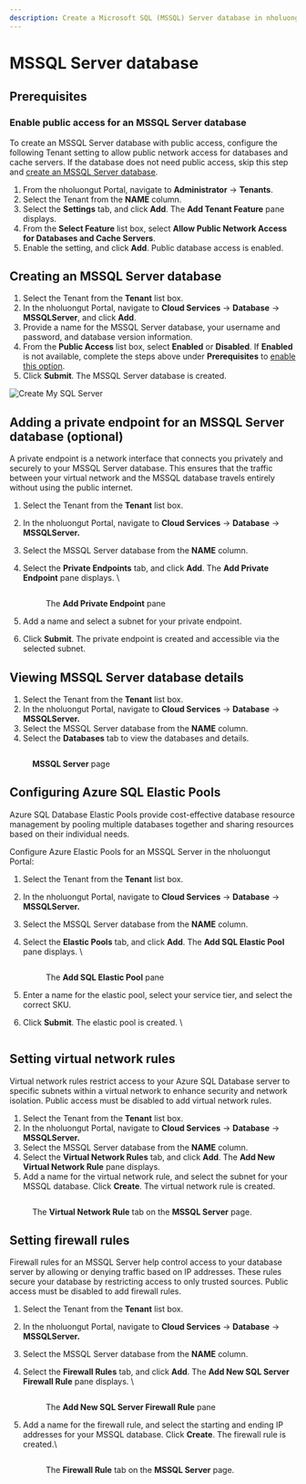 ```yaml
---
description: Create a Microsoft SQL (MSSQL) Server database in nholuongut
---
```


# MSSQL Server database

## Prerequisites

### Enable public access for an MSSQL Server database

To create an MSSQL Server database with public access, configure the following Tenant setting to allow public network access for databases and cache servers. If the database does not need public access, skip this step and [create an MSSQL Server database](sql-database.md#creating-an-mssql-server).&#x20;

1. From the nholuongut Portal, navigate to **Administrator** -> **Tenants**.
2. Select the Tenant from the **NAME** column.&#x20;
3. Select the **Settings** tab, and click **Add**. The **Add Tenant Feature** pane displays.
4. From the **Select Feature** list box, select **Allow Public Network Access for Databases and Cache Servers**.
5. Enable the setting, and click **Add**. Public database access is enabled.&#x20;

## Creating an MSSQL Server database

1. Select the Tenant from the **Tenant** list box.&#x20;
2. In the nholuongut Portal, navigate to **Cloud Services** -> **Database** ->  **MSSQLServer**, and click **Add**.
3. Provide a name for the MSSQL Server database, your username and password, and database version information.&#x20;
4. From the **Public Access** list box, select **Enabled** or **Disabled**. If **Enabled** is not available, complete the steps above under **Prerequisites** to [enable this option](sql-database.md#enable-public-access-for-databases-in-tenant-settings).  &#x20;
5. Click **Submit**. The MSSQL Server database is created.&#x20;

<div align="left">

<img src="../../../.gitbook/assets/image (340).png" alt="Create My SQL Server">

</div>

## Adding a private endpoint for an MSSQL Server database (optional)

A private endpoint is a network interface that connects you privately and securely to your MSSQL Server database. This ensures that the traffic between your virtual network and the MSSQL database travels entirely without using the public internet.

1. Select the Tenant from the **Tenant** list box.&#x20;
2. In the nholuongut Portal, navigate to **Cloud Services** -> **Database** ->  **MSSQLServer.**
3. Select the MSSQL Server database from the **NAME** column.&#x20;
4.  Select the **Private Endpoints** tab, and click **Add**. The **Add Private Endpoint** pane displays. \


    <div align="left">

    <figure><img src="../../../.gitbook/assets/private endpoint.png" alt=""><figcaption><p>The <strong>Add Private Endpoint</strong> pane</p></figcaption></figure>

    </div>
5. Add a name and select a subnet for your private endpoint.&#x20;
6. Click **Submit**. The private endpoint is created and accessible via the selected subnet. &#x20;

## Viewing MSSQL Server database details

1. Select the Tenant from the **Tenant** list box.&#x20;
2. In the nholuongut Portal, navigate to **Cloud Services** -> **Database** ->  **MSSQLServer.**
3. Select the MSSQL Server database from the **NAME** column.&#x20;
4. Select the **Databases** tab to view the databases and details. &#x20;

<figure><img src="../../../.gitbook/assets/myaqlnew.png" alt=""><figcaption><p><strong>MSSQL Server</strong> page</p></figcaption></figure>

## **Configuring Azure SQL** Elastic Pools

Azure SQL Database Elastic Pools provide cost-effective database resource management by pooling multiple databases together and sharing resources based on their individual needs.

Configure Azure Elastic Pools for an MSSQL Server in the nholuongut Portal:

1. Select the Tenant from the **Tenant** list box.&#x20;
2. In the nholuongut Portal, navigate to **Cloud Services** -> **Database** ->  **MSSQLServer.**
3. Select the MSSQL Server database from the **NAME** column.&#x20;
4.  Select the **Elastic Pools** tab, and click **Add**. The **Add SQL Elastic Pool** pane displays. \


    <div align="left">

    <figure><img src="../../../.gitbook/assets/Add elastci pool.png" alt=""><figcaption><p>The <strong>Add SQL Elastic Pool</strong> pane</p></figcaption></figure>

    </div>
5. Enter a name for the elastic pool, select your service tier, and select the correct SKU.&#x20;
6.  Click **Submit**. The elastic pool is created. \


    <div align="left">

    <figure><img src="../../../.gitbook/assets/image (1) (2).png" alt=""><figcaption></figcaption></figure>

    </div>

## Setting virtual network rules

Virtual network rules restrict access to your Azure SQL Database server to specific subnets within a virtual network to enhance security and network isolation. Public access must be disabled to add virtual network rules.&#x20;

1. Select the Tenant from the **Tenant** list box.&#x20;
2. In the nholuongut Portal, navigate to **Cloud Services** -> **Database** ->  **MSSQLServer.**
3. Select the MSSQL Server database from the **NAME** column.&#x20;
4. Select the **Virtual Network Rules** tab, and click **Add**. The **Add New Virtual Network Rule** pane displays.&#x20;
5. Add a name for the virtual network rule, and select the subnet for your MSSQL database. Click **Create**. The virtual network rule is created.

<figure><img src="../../../.gitbook/assets/VN rule.png" alt=""><figcaption><p>The <strong>Virtual Network Rule</strong> tab on the <strong>MSSQL Server</strong> page. </p></figcaption></figure>

## Setting firewall rules

Firewall rules for an MSSQL Server help control access to your database server by allowing or denying traffic based on IP addresses. These rules secure your database by restricting access to only trusted sources. Public access must be disabled to add firewall rules.&#x20;

1. Select the Tenant from the **Tenant** list box.&#x20;
2. In the nholuongut Portal, navigate to **Cloud Services** -> **Database** ->  **MSSQLServer.**
3. Select the MSSQL Server database from the **NAME** column.&#x20;
4.  Select the **Firewall Rules** tab, and click **Add**. The **Add New SQL Server Firewall Rule** pane displays. \


    <div align="left">

    <figure><img src="../../../.gitbook/assets/fw rules.png" alt=""><figcaption><p>The <strong>Add New SQL Server Firewall Rule</strong> pane</p></figcaption></figure>

    </div>
5.  Add a name for the firewall rule, and select the starting and ending IP addresses for your MSSQL database. Click **Create**. The firewall rule is created.\


    <figure><img src="../../../.gitbook/assets/firewall rule success.png" alt=""><figcaption><p>The <strong>Firewall Rule</strong> tab on the <strong>MSSQL Server</strong> page. </p></figcaption></figure>



